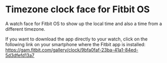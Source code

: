 # Timezone clock face for Fitbit OS
A watch face for Fitbit OS to show up the local time and also a time from a different timezone.

If you want to download the app directly to your watch, click on the following link on your smartphone where the Fitbit app is installed: https://gam.fitbit.com/gallery/clock/9bfa0faf-23ba-41a1-84ed-5d3dfefd13a7